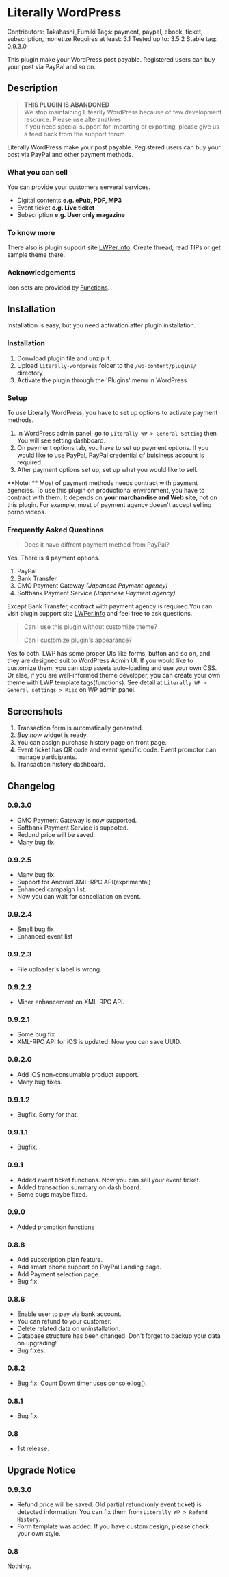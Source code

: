 #  Literally WordPress 

Contributors: Takahashi_Fumiki
Tags: payment, paypal, ebook, ticket, subscription, monetize
Requires at least: 3.1
Tested up to: 3.5.2
Stable tag: 0.9.3.0

This plugin make your WordPress post payable. Registered users can buy your post via PayPal and so on.

##  Description 

> **THIS PLUGIN IS ABANDONED**  
> We stop maintaining Litearlly WordPress because of few development resource. Please use alteranatives.  
> If you need special support for importing or exporting, please give us a feed back from the support forum.

Literally WordPress make your post payable. Registered users can buy your post via PayPal and other payment methods.

###  What you can sell 

You can provide your customers serveral services.

* Digital contents **e.g. ePub, PDF, MP3**
* Event ticket **e.g. Live ticket**
* Subscription **e.g. User only magazine**

###  To know more 

There also is plugin support site [LWPer.info](http://lwper.info). Create thread, read TIPs or get sample theme there.

###  Acknowledgements 

Icon sets are provided by [Functions](http://wefunction.com/2008/07/function-free-icon-set/).

##  Installation 

Installation is easy, but you need activation after plugin installation.

###  Installation 

1. Donwload plugin file and unzip it.
2. Upload `literally-wordpress` folder to the `/wp-content/plugins/` directory
3. Activate the plugin through the 'Plugins' menu in WordPress

###  Setup 

To use Literally WordPress, you have to set up options to activate payment methods.

1. In WordPress admin panel, go to `Literally WP > General Setting` then You will see setting dashboard.
2. On payment options tab, you have to set up payment options. If you would like to use PayPal, PayPal credential of buisiness account is required.
3. After payment options set up, set up what you would like to sell. 

**Note: ** Most of payment methods needs contract with payment agencies. To use this plugin on productional environment, you have to contract with them. It depends on **your marchandise and Web site**, not on this plugin. For example, most of payment agency doesn't accept selling porno videos.

###  Frequently Asked Questions 

> Does it have diffrent payment method from PayPal?

Yes. There is 4 payment options.

1. PayPal
2. Bank Transfer
3. GMO Payment Gateway *(Japanese Payment agency)*
4. Softbank Payment Service *(Japanese Payment agency)*

Except Bank Transfer, contract with payment agency is required.You can visit plugin support site [LWPer.info](http://lwper.info) and feel free to ask questions.

> Can I use this plugin without customize theme?
> 
> Can I customize plugin's appearance?

Yes to both. LWP has some proper UIs like forms, button and so on, and they are designed suit to WordPress Admin UI. If you would like to customize them, you can stop assets auto-loading and use your own CSS. Or else, if you are well-informed theme developer, you can create your own theme with LWP template tags(functions). See detail at `Literally WP > General settings > Misc` on WP admin panel.

##  Screenshots 

1. Transaction form is automatically generated.
2. *Buy now* widget is ready.
3. You can assign purchase history page on front page.
4. Event ticket has QR code and event specific code. Event promotor can manage participants.
5. Transaction history dashboard.

##  Changelog 

###  0.9.3.0 

* GMO Payment Gateway is now supported.
* Softbank Payment Service is suppoted.
* Redund price will be saved.
* Many bug fix

###  0.9.2.5 

* Many bug fix
* Support for Android XML-RPC API(exprimental)
* Enhanced campaign list.
* Now you can wait for cancellation on event.

###  0.9.2.4 

* Small bug fix
* Enhanced event list

###  0.9.2.3 

* File uploader's label is wrong.

###  0.9.2.2 

* Miner enhancement on XML-RPC API.

###  0.9.2.1 

* Some bug fix
* XML-RPC API for iOS is updated. Now you can save UUID.

###  0.9.2.0 

* Add iOS non-consumable product support.
* Many bug fixes.

###  0.9.1.2 

* Bugfix. Sorry for that.

###  0.9.1.1 

* Bugfix.

###  0.9.1 

* Added event ticket functions. Now you can sell your event ticket.
* Added transaction summary on dash board.
* Some bugs maybe fixed.

###  0.9.0 

* Added promotion functions

###  0.8.8 

* Add subscription plan feature.
* Add smart phone support on PayPal Landing page.
* Add Payment selection page.
* Bug fix.

###  0.8.6 

* Enable user to pay via bank account.
* You can refund to your customer.
* Delete related data on uninstallation.
* Database structure has been changed. Don't forget to backup your data on upgrading!
* Bug fixes.

###  0.8.2 

* Bug fix. Count Down timer uses console.log().

###  0.8.1 

* Bug fix.

###  0.8 

* 1st release.

##  Upgrade Notice 

###  0.9.3.0 

* Refund price will be saved. Old partial refund(only event ticket) is detected information. You can fix them from `Literally WP > Refund History`.
* Form template was added. If you have custom design, please check your own style.

###  0.8 

Nothing.
